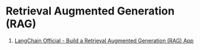 # Retrieval Augmented Generation (RAG)

1. [LangChain Official - Build a Retrieval Augmented Generation (RAG) App](https://python.langchain.com/docs/tutorials/rag/)
